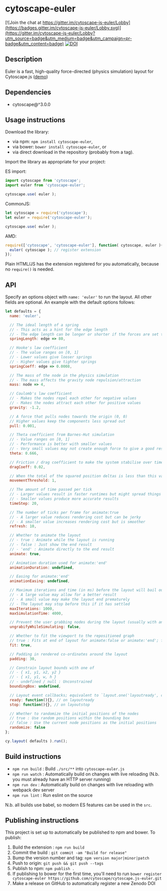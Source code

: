# cytoscape-euler

[![Join the chat at https://gitter.im/cytoscape-js-euler/Lobby](https://badges.gitter.im/cytoscape-js-euler/Lobby.svg)](https://gitter.im/cytoscape-js-euler/Lobby?utm_source=badge&utm_medium=badge&utm_campaign=pr-badge&utm_content=badge) [![DOI](https://zenodo.org/badge/91359702.svg)](https://zenodo.org/badge/latestdoi/91359702)



## Description

Euler is a fast, high-quality force-directed (physics simulation) layout for Cytoscape.js ([demo](https://cytoscape.github.io/cytoscape.js-euler))


## Dependencies

 * cytoscape@^3.0.0


## Usage instructions

Download the library:
 * via npm: `npm install cytoscape-euler`,
 * via bower: `bower install cytoscape-euler`, or
 * via direct download in the repository (probably from a tag).

Import the library as appropriate for your project:

ES import:
```js
import cytoscape from 'cytoscape';
import euler from 'cytoscape-euler';

cytoscape.use( euler );
```

CommonJS:
```js
let cytoscape = require('cytoscape');
let euler = require('cytoscape-euler');

cytoscape.use( euler );
```

AMD:
```js
require(['cytoscape', 'cytoscape-euler'], function( cytoscape, euler ){
  euler( cytoscape ); // register extension
});
```

Plain HTML/JS has the extension registered for you automatically, because no `require()` is needed.


## API

Specify an options object with `name: 'euler'` to run the layout.  All other fields are optional.  An example with the default options follows:

```js
let defaults = {
  name: 'euler',

  // The ideal length of a spring
  // - This acts as a hint for the edge length
  // - The edge length can be longer or shorter if the forces are set to extreme values
  springLength: edge => 80,

  // Hooke's law coefficient
  // - The value ranges on [0, 1]
  // - Lower values give looser springs
  // - Higher values give tighter springs
  springCoeff: edge => 0.0008,

  // The mass of the node in the physics simulation
  // - The mass affects the gravity node repulsion/attraction
  mass: node => 4,

  // Coulomb's law coefficient
  // - Makes the nodes repel each other for negative values
  // - Makes the nodes attract each other for positive values
  gravity: -1.2,

  // A force that pulls nodes towards the origin (0, 0)
  // Higher values keep the components less spread out
  pull: 0.001,

  // Theta coefficient from Barnes-Hut simulation
  // - Value ranges on [0, 1]
  // - Performance is better with smaller values
  // - Very small values may not create enough force to give a good result
  theta: 0.666,

  // Friction / drag coefficient to make the system stabilise over time
  dragCoeff: 0.02,

  // When the total of the squared position deltas is less than this value, the simulation ends
  movementThreshold: 1,

  // The amount of time passed per tick
  // - Larger values result in faster runtimes but might spread things out too far
  // - Smaller values produce more accurate results
  timeStep: 20,

  // The number of ticks per frame for animate:true
  // - A larger value reduces rendering cost but can be jerky
  // - A smaller value increases rendering cost but is smoother
  refresh: 10,

  // Whether to animate the layout
  // - true : Animate while the layout is running
  // - false : Just show the end result
  // - 'end' : Animate directly to the end result
  animate: true,

  // Animation duration used for animate:'end'
  animationDuration: undefined,

  // Easing for animate:'end'
  animationEasing: undefined,

  // Maximum iterations and time (in ms) before the layout will bail out
  // - A large value may allow for a better result
  // - A small value may make the layout end prematurely
  // - The layout may stop before this if it has settled
  maxIterations: 1000,
  maxSimulationTime: 4000,

  // Prevent the user grabbing nodes during the layout (usually with animate:true)
  ungrabifyWhileSimulating: false,

  // Whether to fit the viewport to the repositioned graph
  // true : Fits at end of layout for animate:false or animate:'end'; fits on each frame for animate:true
  fit: true,

  // Padding in rendered co-ordinates around the layout
  padding: 30,

  // Constrain layout bounds with one of
  // - { x1, y1, x2, y2 }
  // - { x1, y1, w, h }
  // - undefined / null : Unconstrained
  boundingBox: undefined,

  // Layout event callbacks; equivalent to `layout.one('layoutready', callback)` for example
  ready: function(){}, // on layoutready
  stop: function(){}, // on layoutstop

  // Whether to randomize the initial positions of the nodes
  // true : Use random positions within the bounding box
  // false : Use the current node positions as the initial positions
  randomize: false
};

cy.layout( defaults ).run();
```


## Build instructions

* `npm run build` : Build `./src/**` into `cytoscape-euler.js`
* `npm run watch` : Automatically build on changes with live reloading (N.b. you must already have an HTTP server running)
* `npm run dev` : Automatically build on changes with live reloading with webpack dev server
* `npm run lint` : Run eslint on the source

N.b. all builds use babel, so modern ES features can be used in the `src`.


## Publishing instructions

This project is set up to automatically be published to npm and bower.  To publish:

1. Build the extension : `npm run build`
1. Commit the build : `git commit -am "Build for release"`
1. Bump the version number and tag: `npm version major|minor|patch`
1. Push to origin: `git push && git push --tags`
1. Publish to npm: `npm publish .`
1. If publishing to bower for the first time, you'll need to run `bower register cytoscape-euler https://github.com/cytoscape/cytoscape.js-euler.git`
1. Make a release on GitHub to automatically register a new Zenodo DOI
